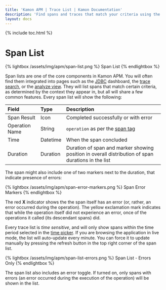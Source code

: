 ```yaml
---
title: 'Kamon APM | Trace List | Kamon Documentation'
description: 'Find spans and traces that match your criteria using the Span List widget and identify issues in your system with ease'
layout: docs
---
```


{% include toc.html %}

Span List
==========

{% lightbox /assets/img/apm/span-list.png %}
Span List
{% endlightbox %}

Span lists are one of the core components in Kamon APM. You will often find them integrated into pages such as the [JDBC] dashboard, the [trace search], or the [analyze view].
They will list spans that match certain criteria, as determined by the context they appear in, but all will share a few common features. Every span list will show the following:

| Field          | Type       | Description                          |
|:---------------|:-----------|:-------------------------------------|
| Span Result    | Icon       | Completed successfully or with error |
| Operation Name | String     | `operation` as per the [span tag]    |
| Time           | Datetime   | When the span concluded              |
| Duration       | Duration   | Duration of span and marker showing position in overall distribution of span durations in the list |

The span might also include one of two markers next to the duration, that indicate presence of errors:


{% lightbox /assets/img/apm/span-error-markers.png %}
Span Error Markers
{% endlightbox %}

The red **X** indicator shows the the span itself has an error (or, rather, an error occurred during the operation). The yellow exclamation mark indicates that while the operation
itself did not experience an error, once of the operations it called (its descendant spans) did.

Every trace list is *time sensitive*, and will only show spans within the time period selected in the [time picker]. If you are browsing the application in live mode, the list will
auto-update every minute. You can force it to update manually by pressing the refresh button in the top right corner of the span list.

{% lightbox /assets/img/apm/span-list-errors.png %}
Span List - Errors Only
{% endlightbox %}

The span list also includes an error toggle. If turned on, only spans with errors (an error occurred during the execution of the operation) will be shown in the list.

[JDBC]: ../../services/jdbc/
[trace search]: ../trace-search/
[analyze view]: ../../deep-dive/analyze/#trace-list
[span tag]: ../overview/#span-tags
[time picker]: ../../general/time-picker/
